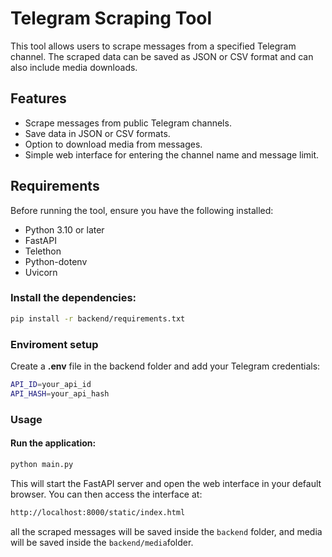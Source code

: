 # Telegram Scraping Tool

This tool allows users to scrape messages from a specified Telegram channel. The scraped data can be saved as JSON or CSV format and can also include media downloads.

## Features

- Scrape messages from public Telegram channels.
- Save data in JSON or CSV formats.
- Option to download media from messages.
- Simple web interface for entering the channel name and message limit.

## Requirements

Before running the tool, ensure you have the following installed:

- Python 3.10 or later
- FastAPI
- Telethon
- Python-dotenv
- Uvicorn

### Install the dependencies:

```bash
pip install -r backend/requirements.txt
```

### Enviroment setup 

Create a **.env** file in the backend folder and add your Telegram credentials:

```bash
API_ID=your_api_id
API_HASH=your_api_hash
```

### Usage 

#### Run the application:

```bash
python main.py 
```
This will start the FastAPI server and open the web interface in your default browser. You can then access the interface at:

```bash
http://localhost:8000/static/index.html
```
all the scraped messages will be saved inside the `backend` folder, and media will be saved inside the `backend/media`folder.  